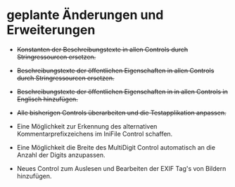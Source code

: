 # geplante Änderungen und Erweiterungen

- ~~Konstanten der Beschreibungstexte in allen Controls durch Stringressourcen ersetzen.~~

- ~~Beschreibungstexte der öffentlichen Eigenschaften in allen Controls durch Stringressourcen ersetzen.~~

- ~~Beschreibungstexte der öffentlichen Eigenschaften in in allen Controls in Englisch hinzufügen.~~

- ~~Alle bisherigen Controls überarbeiten und die Testapplikation anpassen.~~

- Eine Möglichkeit zur Erkennung des alternativen Kommentarprefixzeichens im IniFile Control schaffen.

- Eine Möglichkeit die Breite des MultiDigit Control automatisch an die Anzahl der Digits anzupassen.

- Neues Control zum Auslesen und Bearbeiten der EXIF Tag's von Bildern hinzufügen.
